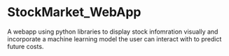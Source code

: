 # StockMarket_WebApp
A webapp using python libraries to display stock infomration visually and incorporate a machine learning model the user can interact with to predict future costs.
